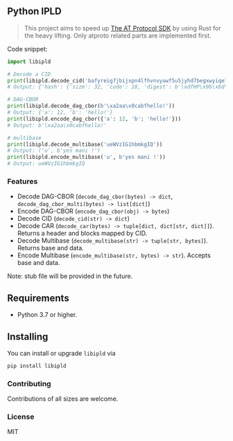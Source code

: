 ## Python IPLD

> This project aims to speed up [The AT Protocol SDK](https://github.com/MarshalX/atproto) by using Rust for the heavy lifting. Only atproto related parts are implemented first.

Code snippet:

```python
import libipld

# Decode a CID
print(libipld.decode_cid('bafyreig7jbijxpn4lfhvnvyuwf5u5jyhd7begxwyiqe7ingwxycjdqjjoa'))
# Output: {'hash': {'size': 32, 'code': 18, 'digest': b'\xdfHP\x9b\xbd\xbcYOV\xd7\x14\xb1{N\xa7\x07\x1f\xc2C^\xd8D\t\xf44\xd6\xbe\x04\x91\xc1)p'}, 'version': 1, 'codec': 113}

# DAG-CBOR
print(libipld.decode_dag_cbor(b'\xa2aa\x0cabfhello!'))
# Output: {'a': 12, 'b': 'hello!'}
print(libipld.encode_dag_cbor({'a': 12, 'b': 'hello!'}))
# Output: b'\xa2aa\x0cabfhello!'

# multibase
print(libipld.decode_multibase('ueWVzIG1hbmkgIQ'))
# Output: ('u', b'yes mani !')
print(libipld.encode_multibase('u', b'yes mani !'))
# Output: ueWVzIG1hbmkgIQ
```

### Features

- Decode DAG-CBOR (`decode_dag_cbor(bytes) -> dict`, `decode_dag_cbor_multi(bytes) -> list[dict]`)
- Encode DAG-CBOR (`encode_dag_cbor(obj) -> bytes`)
- Decode CID (`decode_cid(str) -> dict`)
- Decode CAR (`decode_car(bytes) -> tuple[dict, dict[str, dict]]`). Returns a header and blocks mapped by CID.
- Decode Multibase (`decode_multibase(str) -> tuple[str, bytes]`). Returns base and data.
- Encode Multibase (`encode_multibase(str, bytes) -> str`). Accepts base and data.

Note: stub file will be provided in the future.

## Requirements

- Python 3.7 or higher.

## Installing

You can install or upgrade `libipld` via

```bash
pip install libipld
```

### Contributing

Contributions of all sizes are welcome.

### License

MIT
